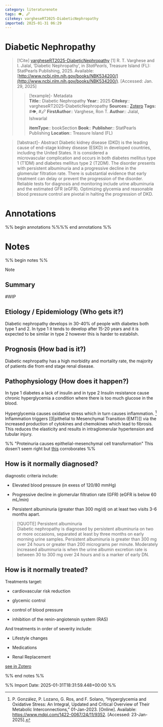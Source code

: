 ```yaml
---
category: literaturenote
tags: 👁, 🖉
citekey: vargheseRT2025-DiabeticNephropathy
imported: 2025-01-31 06:29
---
```


# Diabetic Nephropathy


> [!Cite] [vargheseRT2025-DiabeticNephropathy](zotero://select/library/items/E699E2DE)
> [1]  R. T. Varghese and I. Jialal, ‘Diabetic Nephropathy’, in _StatPearls_, Treasure Island (FL): StatPearls Publishing, 2025. Available: [http://www.ncbi.nlm.nih.gov/books/NBK534200/](http://www.ncbi.nlm.nih.gov/books/NBK534200/). [Accessed: Jan. 29, 2025]
> > [!example]- Metadata    
> > **Title**:: Diabetic Nephropathy
> > **Year**:: 2025
> > **Citekey**:: vargheseRT2025-DiabeticNephropathy
> > **Sources**:: [Zotero](zotero://select/library/items/E699E2DE)
> > **Tags:** #👁, #🖉
> > **FirstAuthor**:: Varghese, Ron T.
> > **Author**:: Jialal, Ishwarlal
> > 
> > **itemType**:: bookSection
> > **Book**:: 
> > **Publisher**:: StatPearls Publishing
> > **Location**:: Treasure Island (FL)

> [!abstract]- Abstract
> Diabetic kidney disease (DKD) is the leading cause of end-stage kidney disease (ESKD) in developed countries, including the United States. It is considered a microvascular complication and occurs in both diabetes mellitus type 1 (T1DM) and diabetes mellitus type 2 (T2DM). The disorder presents with persistent albuminuria and a progressive decline in the glomerular filtration rate. There is substantial evidence that early treatment can delay or prevent the progression of the disorder. Reliable tests for diagnosis and monitoring include urine albuminuria and the estimated GFR (eGFR). Optimizing glycemia and reasonable blood pressure control are pivotal in halting the progression of DKD.

# Annotations

%% begin annotations %%%% end annotations %%

# Notes

%% begin notes %%

> [!note]
> ## Summary
> 
> #WIP
> 
> ## Etiology / Epidemiology (Who gets it?)
> 
> Diabetic nephropathy develops in 30-40% of people with diabetes both type 1 and 2. In type 1 it tends to develop after 15-20 years and it is expected to be similar in type 2 however this is harder to establish.
> 
> ## Prognosis (How bad is it?)
> 
> Diabetic nephropathy has a high morbidity and mortality rate, the majority of patients die from end stage renal disease.
> 
> ## Pathophysiology (How does it happen?)
> 
> In type 1 diabetes a lack of insulin and in type 2 Insulin resistance cause chronic hyperglycemia a condition where there is too much glucose in the blood.
> 
> Hyperglycemia causes oxidative stress which in turn causes inflammation. [^Hyperglycemia&OidativeStress] Inflammation triggers [[Epithelial to Mesenchymal Transition (EMT)]] via the increased production of cytokines and chemokines which lead to fibrosis. This reduces the elasticity and results in intraglomerular hypertension and tubular injury.
> 
> [^Hyperglycemia&OidativeStress]: P. González, P. Lozano, G. Ros, and F. Solano, “Hyperglycemia and Oxidative Stress: An Integral, Updated and Critical Overview of Their Metabolic Interconnections,” 01-Jan-2023. [Online]. Available: https://www.mdpi.com/1422-0067/24/11/9352. [Accessed: 23-Jan-2025].
> 
> %% "Proteinuria causes epithelial-mesenchymal cell transformation" This dosen't seem right but [this](https://www.sciencedirect.com/science/article/pii/S008525381553723X) corroborates %%
> 
> ## How is it normally diagnosed?
> 
> diagnostic criteria include:
> 
> - Elevated blood pressure (in exess of 120/80 mmHg)
> 
> - Progressive decline in glomerular filtration rate (GFR) (eGFR is below 60 mL/min)
> 
> - Persistent albuminuria (greater than 300 mg/d) on at least two visits 3-6 months apart.
> 
> > [!QUOTE] Persistent albuminuria  
> > Diabetic nephropathy is diagnosed by persistent albuminuria on two or more occasions, separated at least by three months on early morning urine samples. Persistent albuminuria is greater than 300 mg over 24 hours or greater than 200 micrograms per minute. Moderately increased albuminuria is when the urine albumin excretion rate is between 30 to 300 mg over 24 hours and is a marker of early DN.
> 
> ## How is it normally treated?
> 
> Treatments target:
> 
> - cardiovascular risk reduction
> 
> - glycemic control
> 
> - control of blood pressure
> 
> - inhibition of the renin-angiotensin system (RAS)
> 
> And treatments in order of severity include:
> 
> - Lifestyle changes
> 
> - Medications
> 
> - Renal Replacement
>
> [see in Zotero](zotero://select/library/items/RPHRS9L3)

%% end notes %%

%% Import Date: 2025-01-31T18:31:59.448+00:00 %%
